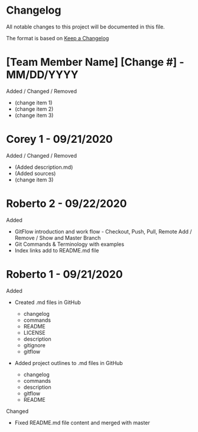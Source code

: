# Changelog
All notable changes to this project will be documented in this file.

The format is based on [Keep a Changelog](https://keepachangelog.com/en/1.0.0/)

# [Team Member Name] [Change #]  - MM/DD/YYYY
Added / Changed / Removed
- (change item 1)
- (change item 2)
- (change item 3)

# Corey 1 - 09/21/2020
Added / Changed / Removed
- (Added description.md)
- (Added sources)
- (change item 3)

# Roberto 2  - 09/22/2020
Added
- GitFlow introduction and work flow - Checkout, Push, Pull, Remote Add / Remove / Show and Master Branch
- Git Commands & Terminology with examples
- Index links add to README.md file

# Roberto 1 - 09/21/2020
Added
- Created .md files in GitHub
    - changelog
    - commands
    - README
    - LICENSE
    - description
    - gitignore
    - gitflow
    
- Added project outlines to .md files in GitHub
    - changelog
    - commands
    - description
    - gitflow
    - README
    
Changed
- Fixed README.md file content and merged with master


